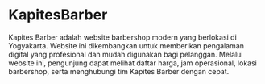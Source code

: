 # KapitesBarber
Kapites Barber adalah website barbershop modern yang berlokasi di Yogyakarta. Website ini dikembangkan untuk memberikan pengalaman digital yang profesional dan mudah digunakan bagi pelanggan. Melalui website ini, pengunjung dapat melihat daftar harga, jam operasional, lokasi barbershop, serta menghubungi tim Kapites Barber dengan cepat.
